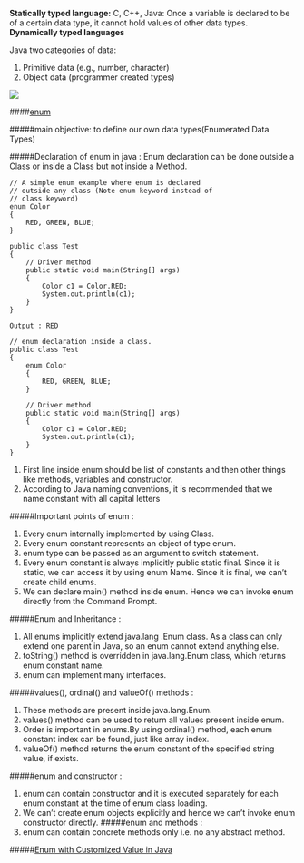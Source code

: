 **Statically typed language:** C, C++, Java:  Once a variable is declared to be of a certain data type, it cannot hold values of other data types.
**Dynamically typed languages**

Java two categories of data:
1. Primitive data (e.g., number, character)
2. Object data (programmer created types)

![](http://cdncontribute.geeksforgeeks.org/wp-content/uploads/primitive-data-types-in-java.png)

####[enum](https://www.geeksforgeeks.org/enum-in-java/)

#####main objective: 
 to define our own data types(Enumerated Data Types)

#####Declaration of enum in java :
 Enum declaration can be done outside a Class or inside a Class but not inside a Method.
```
// A simple enum example where enum is declared
// outside any class (Note enum keyword instead of
// class keyword)
enum Color
{
    RED, GREEN, BLUE;
}
 
public class Test
{
    // Driver method
    public static void main(String[] args)
    {
        Color c1 = Color.RED;
        System.out.println(c1);
    }
}

Output : RED

// enum declaration inside a class.
public class Test
{
    enum Color
    {
        RED, GREEN, BLUE;
    }
 
    // Driver method
    public static void main(String[] args)
    {
        Color c1 = Color.RED;
        System.out.println(c1);
    }
}
```
1. First line inside enum should be list of constants and then other things like methods, variables and constructor.
2. According to Java naming conventions, it is recommended that we name constant with all capital letters

#####Important points of enum :
1. Every enum internally implemented by using Class.
2. Every enum constant represents an object of type enum.
3. enum type can be passed as an argument to switch statement.
4. Every enum constant is always implicitly public static final. Since it is static, we can access it by using enum Name. Since it is final, we can’t create child enums.
5. We can declare main() method inside enum. Hence we can invoke enum directly from the Command Prompt.

#####Enum and Inheritance :
1. All enums implicitly extend java.lang .Enum class. As a class can only extend one parent in Java, so an enum cannot extend anything else.
2. toString() method is overridden in java.lang.Enum class, which returns enum constant name.
3. enum can implement many interfaces.

#####values(), ordinal() and valueOf() methods :
1. These methods are present inside java.lang.Enum.
2. values() method can be used to return all values present inside enum.
3. Order is important in enums.By using ordinal() method, each enum constant index can be found, just like array index.
4. valueOf() method returns the enum constant of the specified string value, if exists.

#####enum and constructor :
1. enum can contain constructor and it is executed separately for each enum constant at the time of enum class loading.
2. We can’t create enum objects explicitly and hence we can’t invoke enum constructor directly.
#####enum and methods :
1. enum can contain concrete methods only i.e. no any abstract method.

#####[Enum with Customized Value in Java](https://www.geeksforgeeks.org/enum-customized-value-java/)
